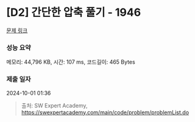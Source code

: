 # [D2] 간단한 압축 풀기 - 1946 

[문제 링크](https://swexpertacademy.com/main/code/problem/problemDetail.do?contestProbId=AV5PmkDKAOMDFAUq) 

### 성능 요약

메모리: 44,796 KB, 시간: 107 ms, 코드길이: 465 Bytes

### 제출 일자

2024-10-01 01:36



> 출처: SW Expert Academy, https://swexpertacademy.com/main/code/problem/problemList.do